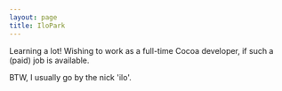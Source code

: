 ```yaml
---
layout: page
title: IloPark
---
```




Learning a lot! Wishing to work as a full-time Cocoa developer, if such a (paid) job is available.

BTW, I usually go by the nick 'ilo'.

